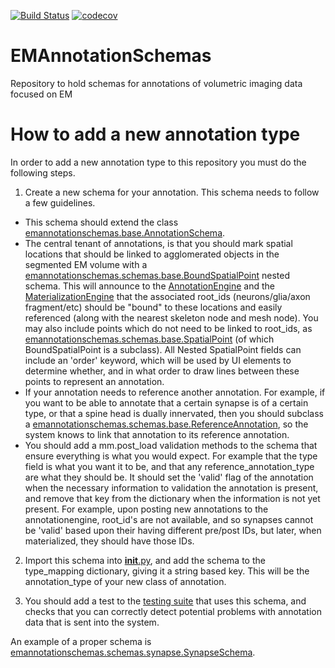 [![Build Status](https://www.travis-ci.com/seung-lab/EMAnnotationSchemas.svg?branch=master)](https://www.travis-ci.com/seung-lab/EMAnnotationSchemas)
[![codecov](https://codecov.io/gh/seung-lab/EMAnnotationSchemas/branch/master/graph/badge.svg)](https://codecov.io/gh/seung-lab/EMAnnotationSchemas)

# EMAnnotationSchemas
Repository to hold schemas for annotations of volumetric imaging data focused on EM

# How to add a new annotation type
In order to add a new annotation type to this repository you must do the following steps.

1. Create a new schema for your annotation.    This schema needs to follow a few guidelines.
  * This schema should extend the class [emannotationschemas.base.AnnotationSchema](emannotationschemas/base.py).
  * The central tenant of annotations, is that you should mark spatial locations that should be linked to agglomerated objects in the segmented EM volume with a [emannotationschemas.schemas.base.BoundSpatialPoint](emannotationschemas/schemas/base.py) nested schema.  This will announce to the [AnnotationEngine](http://www.github.com/fcollman/AnnotationEngine) and the [MaterializationEngine](http://www.github.com/seung-lab/MaterializationEngine) that the associated root_ids  (neurons/glia/axon fragment/etc) should be "bound" to these locations and easily referenced (along with the nearest skeleton node and mesh node).  You may also include points which do not need to be linked to root_ids, as [emannotationschemas.schemas.base.SpatialPoint](emannotationschemas/schemas/base.py) (of which BoundSpatialPoint is a subclass).  All Nested SpatialPoint fields can include an 'order' keyword, which will be used by UI elements to determine whether, and in what order to draw lines between these points to represent an annotation. 
   * If your annotation needs to reference another annotation.  For example, if you want to be able to annotate that a certain synapse is of a certain type, or that a spine head is dually innervated, then you should subclass a [emannotationschemas.schemas.base.ReferenceAnnotation](emannotationschemas/schemas/base.py), so the system knows to link that annotation to its reference annotation.
   * You should add a mm.post_load validation methods to the schema that ensure everything is what you would expect. For example that the type field is what you want it to be, and that any reference_annotation_type are what they should be. It should set the 'valid' flag of the annotation when the necessary information to validation the annotation is present, and remove that key from the dictionary when the information is not yet present.  For example, upon posting new annotations to the annotationengine, root_id's are not available, and so synapses cannot be 'valid' based upon their having different pre/post IDs, but later, when materialized, they should have those IDs.
2. Import this schema into [__init__.py](emannotationschemas/__init__.py), and add the schema to the type_mapping dictionary, giving it a string based key.  This will be the annotation_type of your new class of annotation. 

3. You should add a test to the [testing suite](test/) that uses this schema, and checks that you can correctly detect potential problems with annotation data that is sent into the system. 

An example of a proper schema is [emannotationschemas.schemas.synapse.SynapseSchema](emannotationschemas/schemas/synapse.py).

